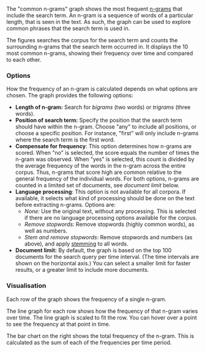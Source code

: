The "common n-grams" graph shows the most frequent [n-grams](https://en.wikipedia.org/wiki/N-gram) that include the search term. An n-gram is a sequence of words of a particular length, that is seen in the text. As such, the graph can be used to explore common phrases that the search term is used in.

The figures searches the corpus for the search term and counts the surrounding n-grams that the search term occurred in. It displays the 10 most common n-grams, showing their frequency over time and compared to each other.

### Options

How the frequency of an n-gram is calculated depends on what options are chosen. The graph provides the following options:

- **Length of n-gram:** Search for _bigrams_ (two words) or _trigrams_ (three words).
- **Position of search term:** Specify the position that the search term should have within the n-gram. Choose "any" to include all positions, or choose a specific position. For instance, "first" will only include n-grams where the search term is the first word.
- **Compensate for frequency**: This option determines how n-grams are scored. When "no" is selected, the score equals the number of times the n-gram was observed. When "yes" is selected, this count is divided by the average frequency of the words in the n-gram across the entire corpus. Thus, n-grams that score high are common relative to the general frequency of the individual words. For both options, n-grams are counted in a limited set of documents, see _document limit_ below.
- **Language processing**: This option is not available for all corpora. If available, it selects what kind of processing should be done on the text before extracting n-grams. Options are:
    - _None:_ Use the original text, without any processing. This is selected if there are no language processing options available for the corpus.
    - _Remove stopwords:_ Remove stopwords (highly common words), as well as numbers.
    - _Stem and remove stopwords_: Remove stopwords and numbers (as above), and apply [stemming](https://en.wikipedia.org/wiki/Stemming) to all words.
- **Document limit:** By default, the graph is based on the top 100 documents for the search query per time interval. (The time intervals are shown on the horizontal axis.) You can select a smaller limit for faster results, or a greater limit to include more documents.

### Visualisation

Each row of the graph shows the frequency of a single n-gram.

The line graph for each row shows how the frequency of that n-gram varies over time. The line graph is scaled to fit the row. You can hover over a point to see the frequency at that point in time.

The bar chart on the right shows the total frequency of the n-gram. This is calculated as the sum of each of the frequencies per time period.
